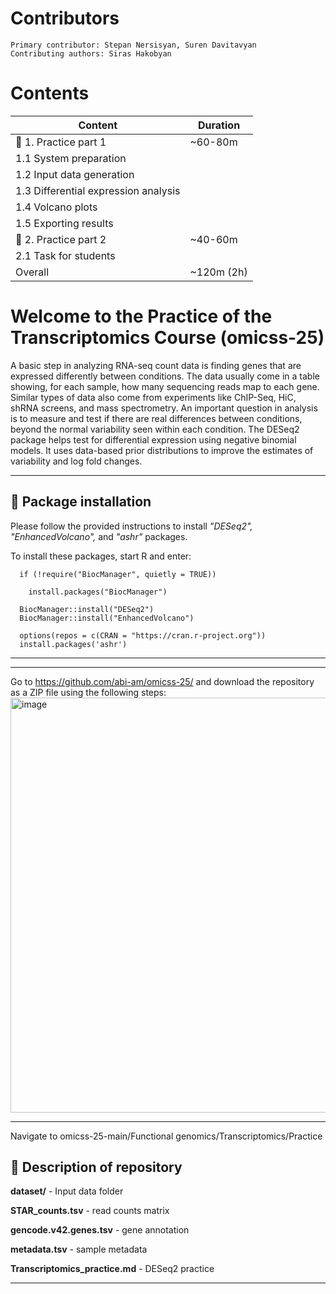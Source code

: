   # Contributors
    Primary contributor: Stepan Nersisyan, Suren Davitavyan
    Contributing authors: Siras Hakobyan
  # Contents
| Content | Duration |
|----------|----------|
| 🧰 1. Practice part 1 | ~60-80m  |
| 1.1 System preparation||
| 1.2 Input data generation||
| 1.3 Differential expression analysis||
| 1.4 Volcano plots||
| 1.5 Exporting results||
| 🧰 2. Practice part 2 | ~40-60m  |
| 2.1 Task for students||
| Overall  | ~120m (2h)  |

# Welcome to the Practice of the Transcriptomics Course (omicss-25)

A basic step in analyzing RNA-seq count data is finding genes that are expressed differently between conditions. The data usually come in a table showing, for each sample, how many sequencing reads map to each gene. Similar types of data also come from experiments like ChIP-Seq, HiC, shRNA screens, and mass spectrometry. An important question in analysis is to measure and test if there are real differences between conditions, beyond the normal variability seen within each condition. The DESeq2 package helps test for differential expression using negative binomial models. It uses data-based prior distributions to improve the estimates of variability and log fold changes.

---
## 🧰 Package installation

Please follow the provided instructions to install _"DESeq2", "EnhancedVolcano",_ and _"ashr"_ packages.

To install these packages, start R and enter:

      if (!require("BiocManager", quietly = TRUE))

        install.packages("BiocManager")

      BiocManager::install("DESeq2")
      BiocManager::install("EnhancedVolcano")

      options(repos = c(CRAN = "https://cran.r-project.org"))
      install.packages('ashr')

---

---
Go to https://github.com/abi-am/omicss-25/ and download the repository as a ZIP file using the following steps:
<img width="1066" height="664" alt="image" src="https://github.com/user-attachments/assets/b6a3a3a7-e417-40a7-82b1-66b60b33c2a7" />

---
Navigate to omicss-25-main/Functional genomics/Transcriptomics/Practice

## 🧰 Description of repository

**dataset/** - Input data folder

  **STAR_counts.tsv** - read counts matrix
  
  **gencode.v42.genes.tsv** - gene annotation
  
  **metadata.tsv** - sample metadata
  
**Transcriptomics_practice.md** - DESeq2 practice

---

